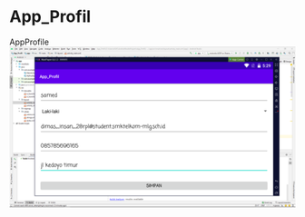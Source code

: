 # App_Profil
AppProfile
![alt text](https://github.com/Dimasart12/App_Profil/blob/master/Screenshot%20(7).png)
